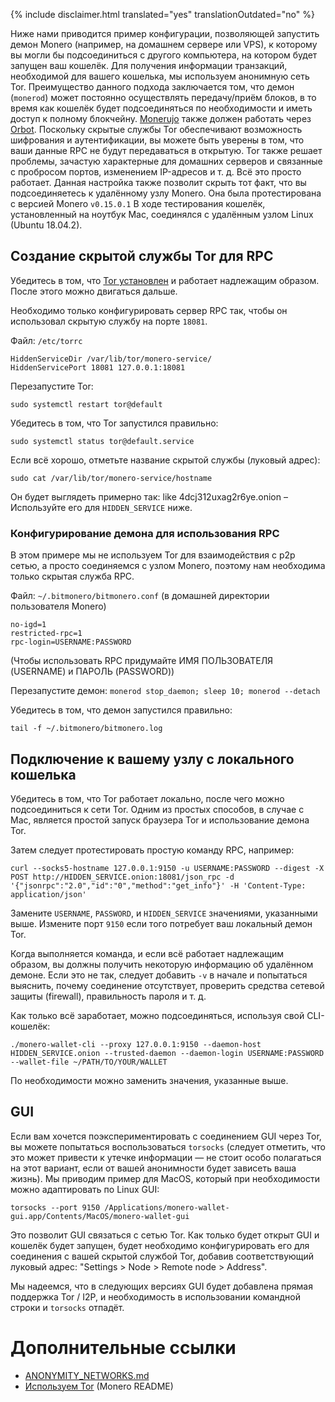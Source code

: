{% include disclaimer.html translated="yes" translationOutdated="no" %}

Ниже нами приводится пример конфигурации, позволяющей запустить демон Monero (например, на домашнем сервере или VPS), к которому вы могли бы подсоединиться с другого компьютера, на котором будет запущен ваш кошелёк. Для получения информации транзакций, необходимой для вашего кошелька, мы используем анонимную сеть Tor. Преимущество данного подхода заключается том, что демон (`monerod`) может постоянно осуществлять передачу/приём блоков, в то время как кошелёк будет подсоединяться по необходимости и иметь доступ к полному блокчейну. [Monerujo](https://www.monerujo.io/) также должен работать через [Orbot](https://guardianproject.info/apps/org.torproject.android/). Поскольку скрытые службы Tor обеспечивают возможность шифрования и аутентификации, вы можете быть уверены в том, что ваши данные RPC не будут передаваться в открытую. Tor также решает проблемы, зачастую характерные для домашних серверов и связанные с пробросом портов, изменением IP-адресов и т. д. Всё это просто работает. Данная настройка также позволит скрыть тот факт, что вы подсоединяетесь к удалённому узлу Monero. Она была протестирована с версией Monero `v0.15.0.1` В ходе тестирования кошелёк, установленный на ноутбук Mac, соединялся с удалённым узлом Linux (Ubuntu 18.04.2).

## Создание скрытой службы Tor для RPC

Убедитесь в том, что [Tor установлен](https://community.torproject.org/relay/setup/bridge/debian-ubuntu/) и работает надлежащим образом. После этого можно двигаться дальше.

Необходимо только конфигурировать сервер RPC так, чтобы он использовал скрытую службу на порте `18081`.

Файл: `/etc/torrc`

```
HiddenServiceDir /var/lib/tor/monero-service/
HiddenServicePort 18081 127.0.0.1:18081
```
Перезапустите Tor:
```
sudo systemctl restart tor@default
```

Убедитесь в том, что Tor запустился правильно:
```
sudo systemctl status tor@default.service
```

Если всё хорошо, отметьте название скрытой службы (луковый адрес):
```
sudo cat /var/lib/tor/monero-service/hostname
```
Он будет выглядеть примерно так: like 4dcj312uxag2r6ye.onion – Используйте его для `HIDDEN_SERVICE` ниже.

### Конфигурирование демона для использования RPC

В этом примере мы не используем Tor для взаимодействия с p2p сетью, а просто соединяемся с узлом Monero, поэтому нам необходима только скрытая служба RPC.

Файл: `~/.bitmonero/bitmonero.conf` (в домашней директории пользователя Monero)

```
no-igd=1
restricted-rpc=1
rpc-login=USERNAME:PASSWORD
```
(Чтобы использовать RPC придумайте ИМЯ ПОЛЬЗОВАТЕЛЯ (USERNAME) и ПАРОЛЬ (PASSWORD))

Перезапустите демон: `monerod stop_daemon; sleep 10; monerod --detach`

Убедитесь в том, что демон запустился правильно:
```
tail -f ~/.bitmonero/bitmonero.log
```

## Подключение к вашему узлу с локального кошелька

Убедитесь в том, что Tor работает локально, после чего можно подсоединиться к сети Tor. Одним из простых способов, в случае с Mac, является простой запуск браузера Tor и использование демона Tor.

Затем следует протестировать простую команду RPC, например:
```
curl --socks5-hostname 127.0.0.1:9150 -u USERNAME:PASSWORD --digest -X POST http://HIDDEN_SERVICE.onion:18081/json_rpc -d '{"jsonrpc":"2.0","id":"0","method":"get_info"}' -H 'Content-Type: application/json'
```
Замените `USERNAME`, `PASSWORD`, и `HIDDEN_SERVICE` значениями, указанными выше. Измените порт `9150` если того потребует ваш локальный демон Tor.

Когда выполняется команда, и если всё работает надлежащим образом, вы должны получить некоторую информацию об удалённом демоне. Если это не так, следует добавить ` -v ` в начале и попытаться выяснить, почему соединение отсутствует, проверить средства сетевой защиты (firewall), правильность пароля и т. д.

Как только всё заработает, можно подсоединяться, используя свой CLI-кошелёк:
```
./monero-wallet-cli --proxy 127.0.0.1:9150 --daemon-host HIDDEN_SERVICE.onion --trusted-daemon --daemon-login USERNAME:PASSWORD --wallet-file ~/PATH/TO/YOUR/WALLET
```
По необходимости можно заменить значения, указанные выше.

## GUI

Если вам хочется поэкспериментировать с соединением GUI через Tor, вы можете попытаться воспользоваться `torsocks` (следует отметить, что это может привести к утечке информации — не стоит особо полагаться на этот вариант, если от вашей анонимности будет зависеть ваша жизнь). Мы приводим пример для MacOS, который при необходимости можно адаптировать по Linux GUI:
```
torsocks --port 9150 /Applications/monero-wallet-gui.app/Contents/MacOS/monero-wallet-gui
```

Это позволит GUI связаться с сетью Tor. Как только будет открыт GUI и кошелёк будет запущен, будет необходимо конфигурировать его для соединения с вашей скрытой службой Tor, добавив соответствующий луковый адрес: "Settings > Node > Remote node > Address".

Мы надеемся, что в следующих версиях GUI будет добавлена прямая поддержка Tor / I2P, и необходимость в использовании командной строки и `torsocks` отпадёт.

# Дополнительные ссылки

* [ANONYMITY_NETWORKS.md](https://github.com/monero-project/monero/blob/master/ANONYMITY_NETWORKS.md)
* [Используем Tor](https://github.com/monero-project/monero#using-tor) (Monero README)
